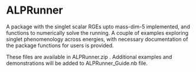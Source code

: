 # ALPRunner

A package with the singlet scalar RGEs upto mass-dim-5 implemented, and functions to numerically solve the running. A couple of examples exploring singlet phenomenology across energies, with necessary documentation of the package functions for users is provided.

These files are available in ALPRunner.zip . Additional examples and demonstrations will be added to ALPRunner_Guide.nb file.

